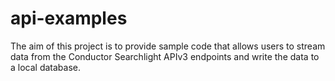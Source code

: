 # api-examples

The aim of this project is to provide sample code that allows users to stream data from the Conductor Searchlight APIv3 endpoints and write the data to a local database.
